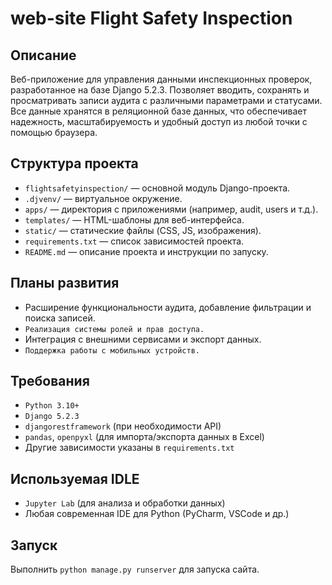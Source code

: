# web-site Flight Safety Inspection

## Описание
Веб-приложение для управления данными инспекционных проверок, разработанное на базе Django 5.2.3. Позволяет вводить, сохранять и просматривать записи аудита с различными параметрами и статусами. Все данные хранятся в реляционной базе данных, что обеспечивает надежность, масштабируемость и удобный доступ из любой точки с помощью браузера.

## Структура проекта
- `flightsafetyinspection/` — основной модуль Django-проекта.
- `.djvenv/` — виртуальное окружение.
- `apps/` — директория с приложениями (например, audit, users и т.д.).
- `templates/` — HTML-шаблоны для веб-интерфейса.
- `static/` — статические файлы (CSS, JS, изображения).
- `requirements.txt` — список зависимостей проекта.
- `README.md` — описание проекта и инструкции по запуску.


## Планы развития
- Расширение функциональности аудита, добавление фильтрации и поиска записей.
- `Реализация системы ролей и прав доступа.`
- Интеграция с внешними сервисами и экспорт данных.
- `Поддержка работы с мобильных устройств.`

## Требования
- `Python 3.10+`
- `Django 5.2.3`
- `djangorestframework` (при необходимости API)
- `pandas`, `openpyxl` (для импорта/экспорта данных в Excel)
- Другие зависимости указаны в `requirements.txt`

## Используемая IDLE
- `Jupyter Lab` (для анализа и обработки данных)
- Любая современная IDE для Python (PyCharm, VSCode и др.)

## Запуск
Выполнить `python manage.py runserver` для запуска сайта.